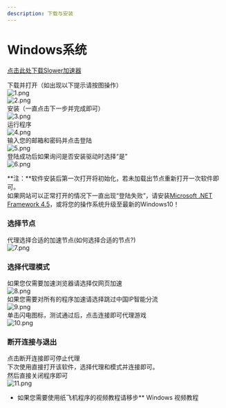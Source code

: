 ```yaml
---
description: 下载与安装
---
```


# Windows系统

[点击此处下载Slower加速器](https://cdn.lymbb.com/lymbb/Slower_Installer.exe)

  
 下载并打开（如出现以下提示请按图操作）  
![1.png](https://i.loli.net/2019/06/06/5cf8cbbd9820b74011.png)  
![2.png](https://i.loli.net/2019/06/06/5cf8cbbda7ab112507.png)  
 安装（一直点击下一步并完成即可）  
![3.png](https://i.loli.net/2019/06/06/5cf8cc068c4f850981.png)  
 运行程序  
![4.png](https://i.loli.net/2019/06/06/5cf8cc4e7e1a918387.png)  
 输入您的邮箱和密码并点击登陆  
![5.png](https://i.loli.net/2019/06/06/5cf8cc7d776be71984.png)  
 登陆成功后如果询问是否安装驱动时选择“是”  
![6.png](https://i.loli.net/2019/06/06/5cf8cdb72878171053.png)

\*\*注：\*\*软件安装后第一次打开将初始化，若未加载出节点重新打开一次软件即可。  
 如果网站可以正常打开的情况下一直出现“登陆失败”，请安装[Microsoft .NET Framework 4.5](https://www.microsoft.com/zh-CN/download/details.aspx?id=30653)，或将您的操作系统升级至最新的Windows10！

### **选择节点**

代理选择合适的加速节点\(如何选择合适的节点?\)  
![7.png](https://i.loli.net/2019/06/06/5cf8ce60c7f2068466.png)

### **选择代理模式**

如果您仅需要加速浏览器请选择仅网页加速  
![8.png](https://i.loli.net/2019/06/06/5cf8ceba36ca475136.png)  
 如果您需要对所有的程序加速请选择跳过中国IP智能分流  
![9.png](https://i.loli.net/2019/06/06/5cf8cef2d86c594840.png)  
 单击闪电图标，测试通过后，点击连接即可代理游戏  
![10.png](https://i.loli.net/2019/06/06/5cf8cf78b5c8d86374.png)

### **断开连接与退出**

点击断开连接即可停止代理  
 下次使用直接打开该软件，选择代理和模式并连接即可。  
 然后直接关闭程序即可  
![11.png](https://i.loli.net/2019/06/06/5cf8cfbd49c0084197.png)

* 如果您需要使用纸飞机程序的视频教程请移步\*\* Windows 视频教程

